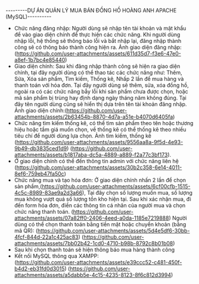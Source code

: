 ---------DỰ ÁN QUẢN LÝ MUA BÁN ĐỒNG HỒ HOÀNG ANH APACHE (MySQL)----------
- Chức năng đăng nhập: Người dùng sẽ nhập tên tài khoản và mật khẩu để vào giao diện chính để thực hiện các chức năng. Khi người dùng nhập lỗi, hệ thống sẽ thông báo lỗi và bắt nhập lại, đăng nhập thành công sẽ có thông báo thành công hiện ra.
Ảnh giao diện đăng nhập: (https://github.com/user-attachments/assets/611d35d7-f3e6-47e0-a8ef-1b7bc4e85440)
- Giao diện chính: Sau khi đăng nhập thành công sẽ hiện ra giao diện chính, tại đây người dùng có thể thao tác các chức năng như: Thêm, Sửa, Xóa sản phẩm, Tìm kiếm, Thống kê, Nhấp 2 lần để mua hàng và thanh toán với hóa đơn. Tại đây người dùng sẽ thêm, sửa, xóa đồng hồ, ngoài ra có các chức năng bẫy lỗi khi sản phẩm chưa được chọn, hoặc mã sản phẩm bị trùng hay định dạng ngày tháng năm không đúng. Tại đây tên người dùng cũng sẽ hiển thị dựa trên tên tài khoản đăng nhập.
Ảnh giao diện chính:(https://github.com/user-attachments/assets/2b63454b-8870-4d7a-a51e-b4070d6405fa)
- Chức năng tìm kiếm thống kê, có thể tìm sản phẩm theo tên hoặc thương hiệu hoặc tầm giá muốn chọn, về thống kê có thể thống kê theo nhiều tiêu chí để người dùng lựa chọn.
Ảnh tìm kiếm, thống kê (https://github.com/user-attachments/assets/9556aa8a-9f5d-4e93-9b49-db3835ced1d9)
(https://github.com/user-attachments/assets/b1817aba-dc5a-4889-a889-f2a77c3bf173).
- Ở giao diện chính có thể đến thông tin admin với chức năng liên hệ
(https://github.com/user-attachments/assets/30b2c358-6e14-4011-8ef6-759eb47fa50c)
- Chức năng mua và tạo hóa đơn: Ở giao diện chính nhấn 2 lần để chọn sản phẩm,(https://github.com/user-attachments/assets/6cf00cfb-1515-4c5c-8989-83ae9a2d3a66), Tại đây chọn số lượng muốn mua, số lượng mua không vượt quá số lượng tồn kho hiện tại. Sau khi xác nhận mua, đi đến form hóa đơn, điền các thông tin cá nhân của người mua và chọn chức năng thanh toán.
(https://github.com/user-attachments/assets/07a82ff0-2406-4eed-a0da-1185e7219888)
Người dùng có thể chọn thanh toán bằng tiền mặt hoặc chuyển khoản (bằng mã QR): 
(https://github.com/user-attachments/assets/5d4e5df6-30bb-4fcf-844d-22a1c425ac83)
(https://github.com/user-attachments/assets/7bb02b42-1cd0-4710-b98b-8792c8b01b08)
- Sau khi chọn thanh toán sẽ hiện thông báo mua hàng thành công
- Kết nối MySQL thông qua XAMPP:  
(https://github.com/user-attachments/assets/e39ccc52-c481-450f-b4d2-eb31fd0d3015)
(https://github.com/user-attachments/assets/a5dabb5e-4c15-4235-8123-8f6c812d3994)



